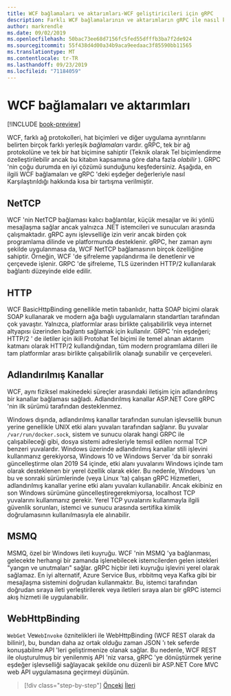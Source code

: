 ```yaml
---
title: WCF bağlamaları ve aktarımları-WCF geliştiricileri için gRPC
description: Farklı WCF bağlamalarının ve aktarımların gRPC ile nasıl karşılaştırılacağını öğrenin.
author: markrendle
ms.date: 09/02/2019
ms.openlocfilehash: 50bac73ee68d7156fc5fed55dfffb3ba7f2de924
ms.sourcegitcommit: 55f438d4d00a34b9aca9eedaac3f85590bb11565
ms.translationtype: MT
ms.contentlocale: tr-TR
ms.lasthandoff: 09/23/2019
ms.locfileid: "71184059"
---
```

# <a name="wcf-bindings-and-transports"></a>WCF bağlamaları ve aktarımları

[!INCLUDE [book-preview](../../../includes/book-preview.md)]

WCF, farklı ağ protokolleri, hat biçimleri ve diğer uygulama ayrıntılarını belirten birçok farklı yerleşik *bağlamaları* vardır. gRPC, tek bir ağ protokolüne ve tek bir hat biçimine sahiptir (Teknik olarak Tel biçimlendirme özelleştirilebilir ancak bu kitabın kapsamına göre daha fazla *olabilir* ). GRPC 'nin çoğu durumda en iyi çözümü sunduğunu keşfedersiniz. Aşağıda, en ilgili WCF bağlamaları ve gRPC 'deki eşdeğer değerleriyle nasıl Karşılaştırıldığı hakkında kısa bir tartışma verilmiştir.

## <a name="nettcp"></a>NetTCP

WCF 'nin NetTCP bağlaması kalıcı bağlantılar, küçük mesajlar ve iki yönlü mesajlaşma sağlar ancak yalnızca .NET istemcileri ve sunucuları arasında çalışmaktadır. gRPC aynı işlevselliğe izin verir ancak birden çok programlama dilinde ve platformunda desteklenir. gRPC, her zaman aynı şekilde uygulanmasa da, WCF NetTCP bağlamasının birçok özelliğine sahiptir. Örneğin, WCF 'de şifreleme yapılandırma ile denetlenir ve çerçevede işlenir. GRPC 'de şifreleme, TLS üzerinden HTTP/2 kullanılarak bağlantı düzeyinde elde edilir.

## <a name="http"></a>HTTP

WCF BasicHttpBinding genellikle metin tabanlıdır, hatta SOAP biçimi olarak SOAP kullanarak ve modern ağa bağlı uygulamaların standartları tarafından çok yavaştır. Yalnızca, platformlar arası birlikte çalışabilirlik veya internet altyapısı üzerinden bağlantı sağlamak için kullanılır. GRPC 'nin eşdeğeri; HTTP/2 ' de iletiler için ikili Protohat Tel biçimi ile temel alınan aktarım katmanı olarak HTTP/2 kullandığından, tüm modern programlama dilleri ile tam platformlar arası birlikte çalışabilirlik olanağı sunabilir ve çerçeveleri.

## <a name="named-pipes"></a>Adlandırılmış Kanallar

WCF, aynı fiziksel makinedeki süreçler arasındaki iletişim için adlandırılmış bir kanallar bağlaması sağladı. Adlandırılmış kanallar ASP.NET Core gRPC 'nin ilk sürümü tarafından desteklenmez.

Windows dışında, adlandırılmış kanallar tarafından sunulan işlevsellik bunun yerine genellikle UNIX etki alanı yuvaları tarafından sağlanır. Bu yuvalar `/var/run/docker.sock`, sistem ve sunucu olarak hangi GRPC ile çalışabileceği gibi, dosya sistemi adresleriyle temsil edilen normal TCP benzeri yuvalardır. Windows üzerinde adlandırılmış kanallar stili işlevini kullanmanız gerekiyorsa, Windows 10 ve Windows Server 'da bir sonraki güncelleştirme olan 2019 S4 içinde, etki alanı yuvalarını Windows içinde tam olarak desteklenen bir yerel özellik olarak ekler. Bu nedenle, Windows 'un bu ve sonraki sürümlerinde (veya Linux 'ta) çalışan gRPC Hizmetleri, adlandırılmış kanallar yerine etki alanı yuvaları kullanabilir. Ancak ekibiniz en son Windows sürümüne güncelleştiregerekmiyorsa, localhost TCP yuvalarını kullanmanız gerekir. Yerel TCP yuvalarını kullanmayla ilgili güvenlik sorunları, istemci ve sunucu arasında sertifika kimlik doğrulamasının kullanılmasıyla ele alınabilir.

## <a name="msmq"></a>MSMQ

MSMQ, özel bir Windows ileti kuyruğu. WCF 'nin MSMQ 'ya bağlanması, gelecekte herhangi bir zamanda işlenebilecek istemcilerden gelen istekleri "yangın ve unutmaları" sağlar. gRPC hiçbir ileti kuyruğu işlevini yerel olarak sağlamaz. En iyi alternatif, Azure Service Bus, ırbbitmq veya Kafka gibi bir mesajlaşma sistemini doğrudan kullanmaktır. Bu, istemci tarafından doğrudan sıraya ileti yerleştirilerek veya iletileri sıraya alan bir gRPC istemci akış hizmeti ile uygulanabilir.

## <a name="webhttpbinding"></a>WebHttpBinding

`WebGet` Ve`WebInvoke` öznitelikleri ile WebHttpBinding (WCF REST olarak da bilinir), bu, bundan daha az ortak olduğu zaman JSON 'ı tek seferde konuşabilme API 'leri geliştirmenize olanak sağlar. Bu nedenle, WCF REST ile oluşturulmuş bir yenilenmiş API 'niz varsa, gRPC 'ye dönüştürmek yerine eşdeğer işlevselliği sağlayacak şekilde onu düzenli bir ASP.NET Core MVC web API uygulamasına geçirmeyi düşünün.

>[!div class="step-by-step"]
>[Önceki](wcf-endpoints-grpc-methods.md)
>[İleri](rpc-types.md)
